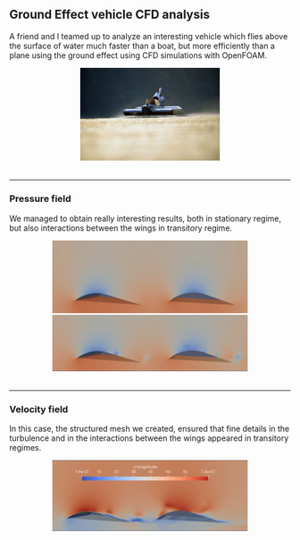 ## Ground Effect vehicle CFD analysis

A friend and I teamed up to analyze an interesting vehicle which flies above the surface of water much faster than a boat, but more efficiently than a plane using the ground effect using CFD simulations with OpenFOAM.
<div style="text-align:center">
<img width = "250" src="images/gev_skim.jpg"/>
</div>
</br>

---

### Pressure field
We managed to obtain really interesting results, both in stationary regime, but also interactions between the wings in transitory regime.
<div style="text-align:center">
<img width = "350" src="images/p0.png"/>
<img width = "350" src="images/p3.png"/>
</div>
</br>

---

### Velocity field
In this case, the structured mesh we created, ensured that fine details in the turbulence and in the interactions between the wings appeared in transitory regimes.
<div style="text-align:center">
<img width = "350" src="images/u4.png"/>
</div>
</br>